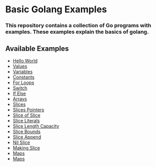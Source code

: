 <!--
  Title: Basic Golang Examples
  Description: This repository contains a collection of Go programs with examples. These examples explain the basics of golang.
  Author: Afroza Yasmin
  -->
  
# Basic Golang Examples

### This repository contains a collection of Go programs with examples. These examples explain the basics of golang. 

## Available Examples
  - <a target="_blank" href="https://github.com/tithi021/basic-golang-example/blob/master/hello-world.go">Hello World</a><br/>
  - <a target="_blank" href="https://github.com/tithi021/basic-golang-example/blob/master/values.go">Values</a><br/>
  - <a target="_blank" href="https://github.com/tithi021/basic-golang-example/blob/master/variables.go">Variables</a><br/>
  - <a target="_blank" href="https://github.com/tithi021/basic-golang-example/blob/master/constants.go">Constants</a><br/>
  - <a target="_blank" href="https://github.com/tithi021/basic-golang-example/blob/master/for-loops.go">For Loops</a><br/>
  - <a target="_blank" href="https://github.com/tithi021/basic-golang-example/blob/master/switch.go">Switch</a><br/>
  - <a target="_blank" href="https://github.com/tithi021/basic-golang-example/blob/master/if-else.go">If Else</a><br/>
  - <a target="_blank" href="https://github.com/tithi021/basic-golang-example/blob/master/arrays.go">Arrays</a><br/>
  - <a target="_blank" href="https://github.com/tithi021/basic-golang-example/blob/master/slices.go">Slices</a><br/>
  - <a target="_blank" href="https://github.com/tithi021/basic-golang-example/blob/master/slices-pointers.go">Slices Pointers</a><br/>
  - <a target="_blank" href="https://github.com/tithi021/basic-golang-example/blob/master/slice-of-slice.go">Slice of Slice</a><br/>
  - <a target="_blank" href="https://github.com/tithi021/basic-golang-example/blob/master/slice-literals.go">Slice Literals</a><br/>
  - <a target="_blank" href="https://github.com/tithi021/basic-golang-example/blob/master/slice-len-cap.go">Slice Length Capacity</a><br/>
  - <a target="_blank" href="https://github.com/tithi021/basic-golang-example/blob/master/slice-bounds.go">Slice Bounds</a><br/>
  - <a target="_blank" href="https://github.com/tithi021/basic-golang-example/blob/master/slice-append.go">Slice Append</a><br/>
  - <a target="_blank" href="https://github.com/tithi021/basic-golang-example/blob/master/nil-slices.go">Nil Slice</a><br/>
  - <a target="_blank" href="https://github.com/tithi021/basic-golang-example/blob/master/making-slices.go">Making Slice</a><br/>
  - <a target="_blank" href="https://github.com/tithi021/basic-golang-example/blob/master/maps.go">Maps</a><br/>
   - <a target="_blank" href="https://github.com/tithi021/basic-golang-example/blob/master/struct.go">Maps</a><br/>
  
